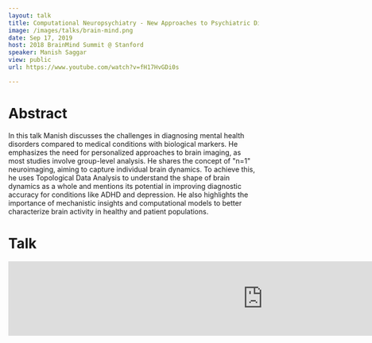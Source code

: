 ```yaml
---
layout: talk
title: Computational Neuropsychiatry - New Approaches to Psychiatric Diagnosis 
image: /images/talks/brain-mind.png
date: Sep 17, 2019
host: 2018 BrainMind Summit @ Stanford
speaker: Manish Saggar
view: public
url: https://www.youtube.com/watch?v=fH17HvGDi0s

---
```


# Abstract
In this talk Manish discusses the challenges in diagnosing mental health disorders compared to medical conditions with biological markers. He emphasizes the need for personalized approaches to brain imaging, as most studies involve group-level analysis. He shares the concept of "n=1" neuroimaging, aiming to capture individual brain dynamics. To achieve this, he uses Topological Data Analysis to understand the shape of brain dynamics as a whole and mentions its potential in improving diagnostic accuracy for conditions like ADHD and depression. He also highlights the importance of mechanistic insights and computational models to better characterize brain activity in healthy and patient populations.

# Talk

<div class="embed-responsive embed-responsive-16by9">
  <iframe src="https://www.youtube.com/watch?v=fH17HvGDi0s" width="1024" frameborder="0" webkitallowfullscreen mozallowfullscreen allowfullscreen></iframe>
</div>
<br>